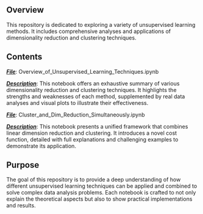 ## Overview ##
This repository is dedicated to exploring a variety of unsupervised learning methods. It includes comprehensive analyses and applications of dimensionality reduction and clustering techniques.<br>

## Contents ##

**_<u>File</u>_**: Overview_of_Unsupervised_Learning_Techniques.ipynb <br>

**_<u>Description</u>_**: This notebook offers an exhaustive summary of various dimensionality reduction and clustering techniques. It highlights the strengths and weaknesses of each method, supplemented by real data analyses and visual plots to illustrate their effectiveness.<br>

**_<u>File</u>_**: Cluster_and_Dim_Reduction_Simultaneously.ipynb <br>

**_<u>Description</u>_**: This notebook presents a unified framework that combines linear dimension reduction and clustering. It introduces a novel cost function, detailed with full explanations and challenging examples to demonstrate its application.<br>

## Purpose ##
The goal of this repository is to provide a deep understanding of how different unsupervised learning techniques can be applied and combined to solve complex data analysis problems. Each notebook is crafted to not only explain the theoretical aspects but also to show practical implementations and results.
